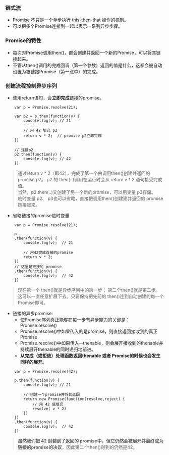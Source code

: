 ### 链式流
* Promise 不只是一个单步执行 this-then-that 操作的机制。
* 可以把多个Promise连接到一起以表示一系列异步步骤。

### Promise的特性
* 每次对Promise调用then()，都会创建并返回一个新的Promise，可以将其链接起来。
* 不管从then()调用的完成回调（第一个参数）返回的值是什么，这都会被自动设置为被链接Promise（第一点中）的完成。

### 创建流程控制异步序列

* 使用return语句，会**立即完成**链接的promise。
```
    var p = Promise.resolve(21);

    var p2 = p.then(function(v) {
        console.log(v); // 21
        
        // 用 42 填充 p2
        return v * 2;  // promise p2立即完成
    })

    // 连接p2
    p2.then(function(v) {
        console.log(v); // 42
    })
```
> 通过return v * 2（即42），完成了第一个由调用then()创建并返回的promise p2。 p2 的 then(..)调用在运行时会从 return v * 2 语句接受完成值。<br>
> 当然，p2.then(..)又创建了另一个新的promise，可以用变量 p3存储。<br>
> 临时变量 p2、 p3也可以省略，直接把调用then()创建建并返回的 promise 链接起来。


* 省略链接的promise临时变量
```
    var p = Promise.resolve(21);

    p
    .then(function(v) {
        console.log(v);  // 21
        
        // 用42完成连接的promise 
        return v * 2;
    })
    // 这里是链接的 promise
    .then(function(v) {
        console.log(v);  // 42
    })
```
> 现在第一个 then()就是异步序列中的第一步； 第二个then()就是第二步。这可以一直任意扩展下去。只要保持把先前的 then()连到自动创建的每一个Promise即可。


* 链接的异步promise:
    * 使Promise序列真正能够在每一步有异步能力的关键是：Promise.resolve()
    * Promise.resolve()中如果传入的是promise，则直接返回接收到的真正Promise
    * Promise.resolve()中如果传入--thenable，则会展开接收到的thenable并持续展开thenable的同时递归地前进。
    * **从完成（或拒绝）处理函数返回thenable 或者 Promise的时候也会发生同样的展开**。
```
    var p = Promise.resolve(42);

    p.then(function(v) {
        console.log(v); // 21

        // 创建一个promise并将其返回
        return new Promise(function(resolve,reject) {
            // 用 42 值填充
            resolve( v * 2)
        })
    })
    .then(function(v) {
        console.log(v);  // 42
    })
```
> **虽然我们把 42 封装到了返回的 promise中，但它仍然会被展开并最终成为链接的promise的决议**，因此第二个then()得到的仍然是42。

